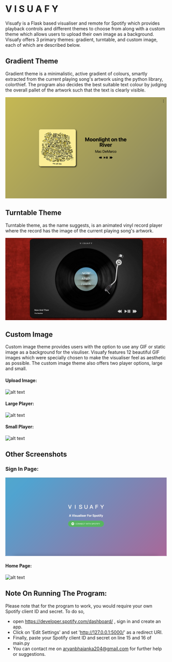 # V I S U A F Y
Visuafy is a Flask based visualiser and remote for Spotify which provides playback controls and different themes to choose from along with a custom theme which allows users to upload their own image as a background. Visuafy offers 3 primary themes: gradient, turntable, and custom image, each of which are described below.<br>

## Gradient Theme
Gradient theme is a minimalistic, active gradient of colours, smartly extracted from the current playing song's artwork using the python library, colorthief. The program also decides the best suitable text colour by judging the overall pallet of the artwork such that the text is clearly visible.

![alt text](https://github.com/aryanbhajanka/Visuafy/blob/main/screenshots/gradient.png?raw=true)<br>

## Turntable Theme
Turntable theme, as the name suggests, is an animated vinyl record player where the record has the image of the current playing song's artwork.

![alt text](https://github.com/aryanbhajanka/Visuafy/blob/main/screenshots/turntable.png?raw=true)<br>

## Custom Image
Custom image theme provides users with the option to use any GIF or static image as a background for the visuliser. Visuafy features 12 beautiful GIF images which were specially chosen to make the visualiser feel as aesthetic as possible. The custom image theme also offers two player options, large and small.

#### Upload Image:
![alt text](https://github.com/aryanbhajanka/Visuafy/blob/main/screenshots/upload_image.png?raw=true)

#### Large Player:<br>
![alt text](https://github.com/aryanbhajanka/Visuafy/blob/main/screenshots/custom_large.png?raw=true)

#### Small Player:
![alt text](https://github.com/aryanbhajanka/Visuafy/blob/main/screenshots/custom_small.png?raw=true)<br>

## Other Screenshots
### Sign In Page:
![alt text](https://github.com/aryanbhajanka/Visuafy/blob/main/screenshots/sign_in.png?raw=true)

#### Home Page:
![alt text](https://github.com/aryanbhajanka/Visuafy/blob/main/screenshots/home.png?raw=true)<br>

## Note On Running The Program:
Please note that for the program to work, you would require your own Spotify client ID and secret. To do so,  
- open https://developer.spotify.com/dashboard/ , sign in and create an app.  
- Click on 'Edit Settings' and set 'http://127.0.0.1:5000/' as a redirect URI.  
- Finally, paste your Spotify client ID and secret on line 15 and 16 of main.py
- You can contact me on aryanbhajanka204@gmail.com for further help or suggestions.
